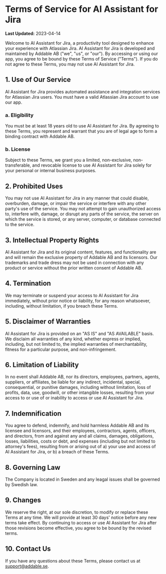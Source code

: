 # Terms of Service for AI Assistant for Jira

**Last Updated:** 2023-04-14

Welcome to AI Assistant for Jira, a productivity tool designed to enhance your experience with Atlassian Jira. AI Assistant for Jira is developed and maintained by Addable AB ("we", "us", or "our"). By accessing or using our app, you agree to be bound by these Terms of Service ("Terms"). If you do not agree to these Terms, you may not use AI Assistant for Jira.

## 1. Use of Our Service

AI Assistant for Jira provides automated assistance and integration services for Atlassian Jira users. You must have a valid Atlassian Jira account to use our app.

### a. Eligibility

You must be at least 18 years old to use AI Assistant for Jira. By agreeing to these Terms, you represent and warrant that you are of legal age to form a binding contract with Addable AB.

### b. License

Subject to these Terms, we grant you a limited, non-exclusive, non-transferable, and revocable license to use AI Assistant for Jira solely for your personal or internal business purposes.

## 2. Prohibited Uses

You may not use AI Assistant for Jira in any manner that could disable, overburden, damage, or impair the service or interfere with any other party's use of the service. You may not attempt to gain unauthorized access to, interfere with, damage, or disrupt any parts of the service, the server on which the service is stored, or any server, computer, or database connected to the service.

## 3. Intellectual Property Rights

AI Assistant for Jira and its original content, features, and functionality are and will remain the exclusive property of Addable AB and its licensors. Our trademarks and trade dress may not be used in connection with any product or service without the prior written consent of Addable AB.

## 4. Termination

We may terminate or suspend your access to AI Assistant for Jira immediately, without prior notice or liability, for any reason whatsoever, including, without limitation, if you breach these Terms.

## 5. Disclaimer of Warranties

AI Assistant for Jira is provided on an "AS IS" and "AS AVAILABLE" basis. We disclaim all warranties of any kind, whether express or implied, including, but not limited to, the implied warranties of merchantability, fitness for a particular purpose, and non-infringement.

## 6. Limitation of Liability

In no event shall Addable AB, nor its directors, employees, partners, agents, suppliers, or affiliates, be liable for any indirect, incidental, special, consequential, or punitive damages, including without limitation, loss of profits, data, use, goodwill, or other intangible losses, resulting from your access to or use of or inability to access or use AI Assistant for Jira.

## 7. Indemnification

You agree to defend, indemnify, and hold harmless Addable AB and its licensee and licensors, and their employees, contractors, agents, officers, and directors, from and against any and all claims, damages, obligations, losses, liabilities, costs or debt, and expenses (including but not limited to attorney's fees), resulting from or arising out of a) your use and access of AI Assistant for Jira, or b) a breach of these Terms.

## 8. Governing Law

The Company is located in Sweden and any leagal issues shall be governed by Swedish law.

## 9. Changes

We reserve the right, at our sole discretion, to modify or replace these Terms at any time. We will provide at least 30 days' notice before any new terms take effect. By continuing to access or use AI Assistant for Jira after those revisions become effective, you agree to be bound by the revised terms.

## 10. Contact Us

If you have any questions about these Terms, please contact us at [support@addable.se](support@addable.se).
